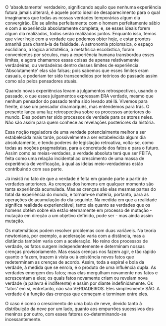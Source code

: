 O 'absolutamente' verdadeiro, significando aquilo que nenhuma experiência futura jamais alterará, é aquele ponto ideal de desaparecimento para o qual imaginamos que todas as nossas verdades temporárias algum dia convergirão. Ele se alinha perfeitamente com o homem perfeitamente sábio e com a experiência absolutamente completa; e, se esses ideais forem algum dia realizados, todos serão realizados juntos. Enquanto isso, temos que viver hoje com a verdade que podemos obter hoje, e estar prontos amanhã para chamá-la de falsidade. A astronomia ptolomaica, o espaço euclidiano, a lógica aristotélica, a metafísica escolástica, foram convenientes por séculos, mas a experiência humana transbordou esses limites, e agora chamamos essas coisas de apenas relativamente verdadeiras, ou verdadeiras dentro desses limites de experiência. 'Absolutamente' elas são falsas; pois sabemos que esses limites eram casuais, e poderiam ter sido transcendidos por teóricos do passado assim como são pelos pensadores atuais.

Quando novas experiências levam a julgamentos retrospectivos, usando o passado, o que esses julgamentos expressam ERA verdade, mesmo que nenhum pensador do passado tenha sido levado até lá. Vivemos para frente, disse um pensador dinamarquês, mas entendemos para trás. O presente lança uma luz retrospectiva sobre os processos anteriores do mundo. Eles podem ter sido processos de verdade para os atores neles. Não são assim para quem conhece as revelações posteriores da história.

Essa noção reguladora de uma verdade potencialmente melhor a ser estabelecida mais tarde, possivelmente a ser estabelecida algum dia absolutamente, e tendo poderes de legislação retroativa, volta-se, como todas as noções pragmatistas, para a concretude dos fatos e para o futuro. Assim como as meias-verdades, a verdade absoluta terá que ser FEITA, feita como uma relação incidental ao crescimento de uma massa de experiência de verificação, à qual as ideias meio-verdadeiras estão contribuindo com sua parte.

Já insisti no fato de que a verdade é feita em grande parte a partir de verdades anteriores. As crenças dos homens em qualquer momento são tanta experiência acumulada. Mas as crenças são elas mesmas partes do total da experiência do mundo, e tornam-se matéria, portanto, para as operações de acumulação do dia seguinte. Na medida em que a realidade significa realidade experienciável, tanto ela quanto as verdades que os homens obtêm sobre ela estão eternamente em processo de mutação - mutação em direção a um objetivo definido, pode ser - mas ainda assim mutação.

Os matemáticos podem resolver problemas com duas variáveis. Na teoria newtoniana, por exemplo, a aceleração varia com a distância, mas a distância também varia com a aceleração. No reino dos processos de verdade, os fatos surgem independentemente e determinam nossas crenças provisoriamente. Mas essas crenças nos fazem agir, e tão rápido quanto o fazem, trazem à vista ou à existência novos fatos que redeterminam as crenças de acordo. Assim, toda a espiral e bola da verdade, à medida que se enrola, é o produto de uma influência dupla. As verdades emergem dos fatos; mas elas mergulham novamente nos fatos e acrescentam a eles; os quais fatos novamente criam ou revelam nova verdade (a palavra é indiferente) e assim por diante indefinidamente. Os 'fatos' em si, entretanto, não são VERDADEIROS. Eles simplesmente SÃO. A verdade é a função das crenças que começam e terminam entre eles.

O caso é como o crescimento de uma bola de neve, devido tanto à distribuição da neve por um lado, quanto aos empurrões sucessivos dos meninos por outro, com esses fatores co-determinando-se incessantemente.